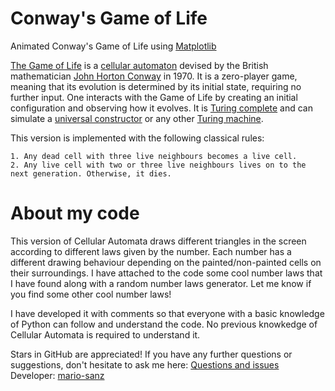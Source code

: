 # Conway's Game of Life #
Animated Conway's Game of Life using [Matplotlib][matplotlib]

[The Game of Life][game-life] is a [cellular automaton][cellular-automaton] devised by the British mathematician [John Horton Conway][conway] in 1970. It is a zero-player game, meaning that its evolution is determined by its initial state, requiring no further input. One interacts with the Game of Life by creating an initial configuration and observing how it evolves. It is [Turing complete][turing-complete] and can simulate a [universal constructor][universal-constructor] or any other [Turing machine][turing-machine].

This version is implemented with the following classical rules:

	1. Any dead cell with three live neighbours becomes a live cell.
	2. Any live cell with two or three live neighbours lives on to the next generation. Otherwise, it dies.


# About my code #

This version of Cellular Automata draws different triangles in the screen according to different laws given by the number. Each number has a different drawing behaviour depending on the painted/non-painted cells on their surroundings. I have attached to the code some cool number laws that I have found along with a random number laws generator. Let me know if you find some other cool number laws!

I have developed it with comments so that everyone with a basic knowledge of Python can follow and understand the code.
No previous knowkedge of Cellular Automata is required to understand it.

Stars in GitHub are appreciated!
If you have any further questions or suggestions, don't hesitate to ask me here: [Questions and issues][issues-page]
Developer: [mario-sanz][mariosanz]

<!-- References -->
[game-life]: https://en.wikipedia.org/wiki/Conway%27s_Game_of_Life
[cellular-automaton]: https://en.wikipedia.org/wiki/Cellular_automaton
[conway]: https://en.wikipedia.org/wiki/John_Horton_Conway
[turing-complete]: https://en.wikipedia.org/wiki/Turing_completeness
[universal-constructor]: https://en.wikipedia.org/wiki/Von_Neumann_universal_constructor
[turing-machine]: https://en.wikipedia.org/wiki/Turing_machine
[matplotlib]: http://matplotlib.org/
[mariosanz]: https://github.com/mario-sanz
[issues-page]: https://github.com/mario-sanz/CA_triangles/issues
